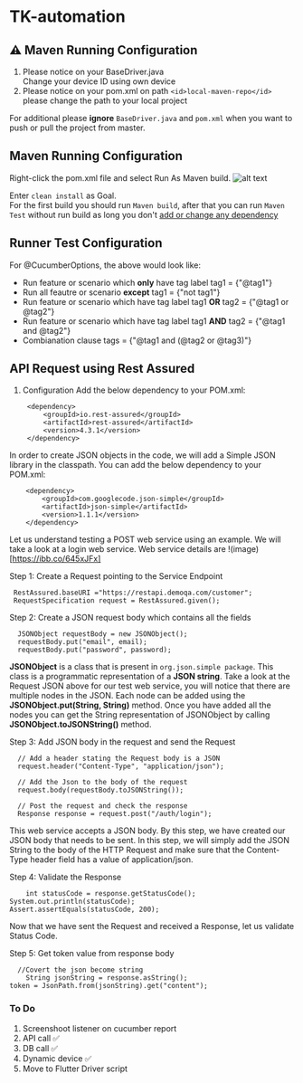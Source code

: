 # TK-automation

## ⚠️ Maven Running Configuration
1. Please notice on your BaseDriver.java  
Change your device ID using own device
2. Please notice on your pom.xml
on path `<id>local-maven-repo</id>` please change the path to your local project

For additional please **ignore** `BaseDriver.java` and `pom.xml` when you want to push or pull the project from master.


## Maven Running Configuration
Right-click the pom.xml file and select Run As  Maven build.
![alt text](https://www.vogella.com/tutorials/EclipseMaven/img/xm2e_javaconverttomaven20.png.pagespeed.ic.LJL9xBE1M_.webp)  

Enter `clean install` as Goal.  
For the first build you should run `Maven build`, after that you can run `Maven Test` without run build as long you don't <u>add or change any dependency</u>

## Runner Test Configuration
For @CucumberOptions, the above would look like:

* Run feature or scenario which **only** have tag label tag1 = {"@tag1"}
* Run all feautre or scenario **except** tag1 = {"not tag1"}
* Run feature or scenario which have tag label tag1 **OR** tag2 = {"@tag1 or @tag2"}
* Run feature or scenario which have tag label tag1 **AND** tag2  = {"@tag1 and @tag2"}
* Combianation clause tags = {"@tag1 and (@tag2 or @tag3)"}

## API Request using Rest Assured

1. Configuration
Add the below dependency to your POM.xml:

		<dependency>
			<groupId>io.rest-assured</groupId>
			<artifactId>rest-assured</artifactId>
			<version>4.3.1</version>
		</dependency>

In order to create JSON objects in the code, we will add a Simple JSON library in the classpath. You can add the below dependency to your POM.xml:

		<dependency>
			<groupId>com.googlecode.json-simple</groupId>
			<artifactId>json-simple</artifactId>
			<version>1.1.1</version>
		</dependency>

Let us understand testing a POST web service using an example. We will take a look at a login web service. Web service details are
!(image)[https://ibb.co/645xJFx]

Step 1: Create a Request pointing to the Service Endpoint

     RestAssured.baseURI ="https://restapi.demoqa.com/customer";
     RequestSpecification request = RestAssured.given();

 
Step 2: Create a JSON request body which contains all the fields
			
      JSONObject requestBody = new JSONObject();
      requestBody.put("email", email);
      requestBody.put("password", password);
			
 
**JSONObject** is a class that is present in `org.json.simple package`. This class is a programmatic representation of a **JSON string**.  Take a look at the Request JSON above for our test web service, you will notice that there are multiple nodes in the JSON. Each node can be added using the **JSONObject.put(String, String)** method. 
Once you have added all the nodes you can get the String representation of JSONObject by calling **JSONObject.toJSONString()** method.

Step 3: Add JSON body in the request and send the Request

      // Add a header stating the Request body is a JSON
      request.header("Content-Type", "application/json");
      
      // Add the Json to the body of the request
      request.body(requestBody.toJSONString());
      
      // Post the request and check the response
      Response response = request.post("/auth/login");
      
This web service accepts a JSON body. By this step, we have created our JSON body that needs to be sent. In this step, we will simply add the JSON String to the body of the HTTP Request and make sure that the Content-Type header field has a value of application/json.   

Step 4: Validate the Response

    	int statusCode = response.getStatusCode();
	System.out.println(statusCode);
	Assert.assertEquals(statusCode, 200);

Now that we have sent the Request and received a Response, let us validate Status Code.

Step 5: Get token value from response body
      
      //Covert the json become string
    	String jsonString = response.asString();
	token = JsonPath.from(jsonString).get("content");


### To Do
1. Screenshoot listener on cucumber report
2. API call ✅
3. DB call ✅
4. Dynamic device ✅
5. Move to Flutter Driver script
